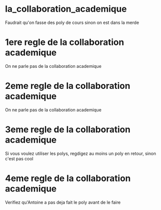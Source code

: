 # la_collaboration_academique
Faudrait qu'on fasse des poly de cours sinon on est dans la merde

# 1ere regle de la collaboration academique
On ne parle pas de la collaboration academique

# 2eme regle de la collaboration academique
On ne parle pas de la collaboration academique

# 3eme regle de la collaboration academique
Si vous voulez utiliser les polys, regdigez au moins un poly en retour, sinon c'est pas cool

# 4eme regle de la collaboration academique
Verifiez qu'Antoine a pas deja fait le poly avant de le faire
